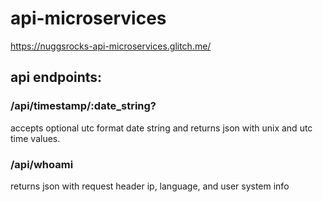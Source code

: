 # api-microservices

https://nuggsrocks-api-microservices.glitch.me/

## api endpoints:

### /api/timestamp/:date_string?
accepts optional utc format date string and returns json with unix and utc time values.

### /api/whoami
returns json with request header ip, language, and user system info
